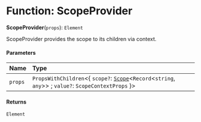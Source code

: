 # Function: ScopeProvider

**ScopeProvider**(`props`): `Element`

ScopeProvider provides the scope to its children via context.

#### Parameters

| Name | Type |
| :------ | :------ |
| `props` | `PropsWithChildren`<{ `scope?`: [`Scope`](/auto-docs/variable-plugin/classes/Scope.md)<`Record`<`string`, `any`>> ; `value?`: `ScopeContextProps`  }> |

#### Returns

`Element`
